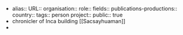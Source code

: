 - alias::
  URL::
  organisation::
  role::
  fields::
  publications-productions:: 
  country::
  tags:: person
  project::
  public:: true
- chronicler of Inca building [[Sacsayhuaman]]
-
